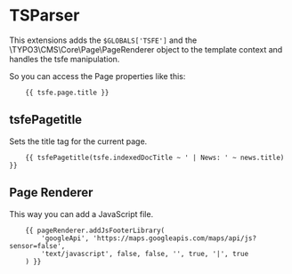 
# TSParser

This extensions adds the `$GLOBALS['TSFE']` and the \TYPO3\CMS\Core\Page\PageRenderer object to the template context and handles the tsfe manipulation.

So you can access the Page properties like this:
```twig
    {{ tsfe.page.title }}
```

## tsfePagetitle

Sets the title tag for the current page.

```twig
    {{ tsfePagetitle(tsfe.indexedDocTitle ~ ' | News: ' ~ news.title) }}
```

## Page Renderer
This way you can add a JavaScript file.

```twig
    {{ pageRenderer.addJsFooterLibrary(
        'googleApi', 'https://maps.googleapis.com/maps/api/js?sensor=false',
        'text/javascript', false, false, '', true, '|', true
    ) }}
```
